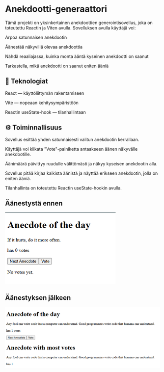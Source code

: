 # Anekdootti-generaattori
Tämä projekti on yksinkertainen anekdoottien generointisovellus, joka on toteutettu Reactin ja Viten avulla. Sovelluksen avulla käyttäjä voi:

Arpoa satunnaisen anekdootin

Äänestää näkyvillä olevaa anekdoottia

Nähdä reaaliajassa, kuinka monta ääntä kyseinen anekdootti on saanut

Tarkastella, mikä anekdootti on saanut eniten ääniä

## 🔧 Teknologiat
React — käyttöliittymän rakentamiseen

Vite — nopeaan kehitysympäristöön

Reactin useState-hook — tilanhallintaan

## ⚙️ Toiminnallisuus
Sovellus esittää yhden satunnaisesti valitun anekdootin kerrallaan.

Käyttäjä voi klikata "Vote"-painiketta antaakseen äänen näkyvälle anekdootille.

Äänimäärä päivittyy ruudulle välittömästi ja näkyy kyseisen anekdootin alla.

Sovellus pitää kirjaa kaikista äänistä ja näyttää erikseen anekdootin, jolla on eniten ääniä.

Tilanhallinta on toteutettu Reactin useState-hookin avulla.


## Äänestystä ennen
![SHOWCASE](/Showcase/Anecdootti1.png)

## Äänestyksen jälkeen
![SHOWCASE](/Showcase/Anecdootti2.png)
